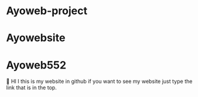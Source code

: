 # Ayoweb-project
# Ayowebsite
# Ayoweb552
👋 HI I this is my website in github if you want to see my website just type the link that is in the top. 
